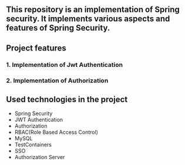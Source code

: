 ## This repository is an implementation of Spring security. It implements various aspects and features of Spring Security.

## Project features
### 1. Implementation of Jwt Authentication
### 2. Implementation of Authorization


## Used technologies in the project
- Spring Security
- JWT Authentication
- Authorization
- RBAC(Role Based Access Control)
- MySQL
- TestContainers
- SSO
- Authorization Server
